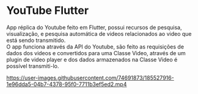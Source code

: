 # YouTube Flutter

App réplica do Youtube feito em Flutter, possui recursos de pesquisa, visualização, e pesquisa automática de videos relacionados ao video que está sendo transmitido.  
O app funciona através da API do Youtube, são feito as requisições de dados dos videos e convertidos para uma Classe Video, através de um plugin de video player e dos dados armazenados na Classe Video é possível transmiti-lo.

https://user-images.githubusercontent.com/74691873/185527916-1e96dda5-04b7-4378-95f0-7711b3ef5ed2.mp4
